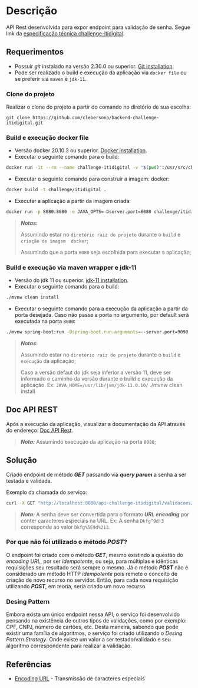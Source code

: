 # Descrição

API Rest desenvolvida para expor endpoint para validação de senha. Segue link da [especificação técnica 
challenge-itidigital](https://github.com/itidigital/backend-challenge/blob/master/README.md#descri%C3%A7%C3%A3o).

## Requerimentos

- Possuir *git* instalado na versão 2.30.0 ou superior. [Git installation](https://git-scm.com/book/en/v2/Getting-Started-Installing-Git).
- Pode ser realizado o build e execução da aplicação via `docker file` ou se preferir via `maven` e `jdk-11`.

### Clone do projeto

Realizar o clone do projeto a partir do comando no diretório de sua escolha:
```
git clone https://github.com/clebersonp/backend-challenge-itidigital.git
```

### Build e execução docker file

- Versão docker 20.10.3 ou superior. [Docker installation](https://docs.docker.com/engine/install/).
- Executar o seguinte comando para o build:
```sh
docker run -it --rm --name challenge-itidigital -v "$(pwd)":/usr/src/challenge -w /usr/src/challenge maven:3.8.1-adoptopenjdk-11 mvn clean install
```
- Executar o seguinte comando para construir a imagem: 
  docker:
```sh
docker build -t challenge/itidigital .
```
- Executar a aplicação a partir da imagem criada:
```sh
docker run -p 8080:8080 -e JAVA_OPTS=-Dserver.port=8080 challenge/itidigital
```
> **_Notas:_**
>
> Assumindo estar no `diretório raiz do projeto` durante o `build` e `criação de imagem 
docker`;
>
> Assumindo que a porta `8080` seja escolhida para executar a aplicação;

### Build e execução via maven wrapper e jdk-11
- Versão do jdk 11 ou superior. [jdk-11 installation](https://www.oracle.com/br/java/technologies/javase-jdk11-downloads.html).
- Executar o seguinte comando para o build:
```sh
./mvnw clean install
```
- Executar o seguinte comando para a execução da aplicação 
  a partir da porta desejada. Caso não passe a porta no argumento, por default será 
  executada na porta `8080`:
```sh
./mvnw spring-boot:run -Dspring-boot.run.arguments=--server.port=9090
```
> **_Notas:_**
>
> Assumindo estar no `diretório raiz do projeto` durante o `build` e `execução` da aplicação;
>
> Caso a versão defaut do jdk seja inferior a versão 11, deve ser informado o 
caminho da versão durante o build e execução da aplicação. Ex: `JAVA_HOME=/usr/lib/jvm/jdk-11.0.10/` ./mvnw clean install

## Doc API REST

Após a execução da aplicação, visualizar a documentação da API através do endereço: [Doc API 
Rest](http://localhost:8080/api-challenge-itidigital/swagger-ui/).

> **_Nota:_** Assumindo execução da aplicação na porta `8080`;

## Solução

Criado endpoint de método **_GET_** passando via **_query param_** a senha a ser 
  testada e validada.

Exemplo da chamada do serviço:
```sh
curl -X GET "http://localhost:8080/api-challenge-itidigital/validacoes/v1/senha?test=Dkfg%5E9d%213" -H "accept: */*"
```
> **_Nota:_** A senha deve ser convertida para o formato **_URL encoding_** por conter caracteres especiais 
na URL. Ex: A senha `Dkfg^9d!3` corresponde ao valor `Dkfg%5E9d%213`.


### Por que não foi utilizado o método **_POST_**?

O endpoint foi criado com o método **_GET_**, mesmo existindo a questão do _encoding URL_, 
por ser _idempotente_, ou seja, para múltiplas e idênticas requisições seu resultado será 
sempre o mesmo. Já o método **_POST_** não é considerado um método HTTP _idempotente_ 
pois remete o conceito de criação de novo recurso no servidor. Então, para cada nova 
requisição utilizando **_POST_**, em teoria, seria criado um novo recurso.

### Desing Pattern

Embora exista um único endpoint nessa API, o serviço foi desenvolvido pensando 
na existência de outros tipos de validações, como por exemplo: CPF, CNPJ, número de 
cartões, etc. Desta maneira, sabendo que pode existir uma família de algoritmos, o serviço foi criado utilizando 
o _Desing Pattern Strategy_. Onde existe um valor a ser testado/validado e seu algoritmo 
correspondente para realizar a validação. 


## Referências
- [Encoding URL](https://www.w3schools.com/tags/ref_urlencode.ASP) - Transmissão de caracteres especiais
